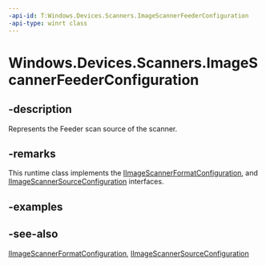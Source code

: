 ----api-id: T:Windows.Devices.Scanners.ImageScannerFeederConfiguration
-api-type: winrt class
---<!-- Class syntax.public class ImageScannerFeederConfiguration : Windows.Devices.Scanners.IImageScannerFeederConfiguration, Windows.Devices.Scanners.IImageScannerFormatConfiguration, Windows.Devices.Scanners.IImageScannerSourceConfiguration--># Windows.Devices.Scanners.ImageScannerFeederConfiguration## -descriptionRepresents the Feeder scan source of the scanner.## -remarksThis runtime class implements the [IImageScannerFormatConfiguration](iimagescannerformatconfiguration.md), and [IImageScannerSourceConfiguration](iimagescannersourceconfiguration.md) interfaces.## -examples## -see-also[IImageScannerFormatConfiguration](iimagescannerformatconfiguration.md), [IImageScannerSourceConfiguration](iimagescannersourceconfiguration.md)